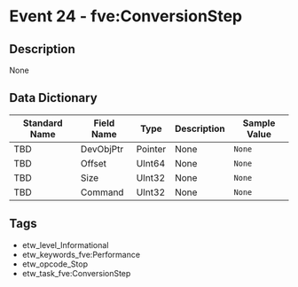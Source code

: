 # Event 24 - fve:ConversionStep

## Description
None

## Data Dictionary
|Standard Name|Field Name|Type|Description|Sample Value|
|---|---|---|---|---|
|TBD|DevObjPtr|Pointer|None|`None`|
|TBD|Offset|UInt64|None|`None`|
|TBD|Size|UInt32|None|`None`|
|TBD|Command|UInt32|None|`None`|

## Tags
* etw_level_Informational
* etw_keywords_fve:Performance
* etw_opcode_Stop
* etw_task_fve:ConversionStep